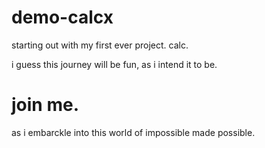# demo-calcx
starting out with my first ever project. calc.


i guess this journey will be fun, as i intend it to be.

# join me.
as i embarckle into this world of impossible made possible.
